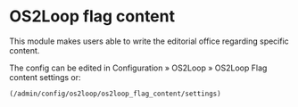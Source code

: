 # OS2Loop flag content

This module makes users able to write the editorial office regarding specific
content.

The config can be edited in Configuration » OS2Loop » OS2Loop Flag content
settings or:

```(/admin/config/os2loop/os2loop_flag_content/settings)```
